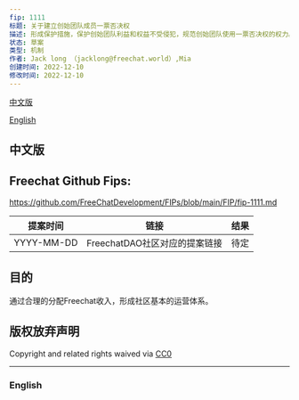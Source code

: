 ```yaml
---
fip: 1111
标题: 关于建立创始团队成员一票否决权
描述: 形成保护措施，保护创始团队利益和权益不受侵犯，规范创始团队使用一票否决权的权力。
状态: 草案
类型: 机制
作者: Jack long （jacklong@freechat.world）,Mia
创建时间: 2022-12-10
修改时间: 2022-12-10
---
```


[中文版](#1)

[English](#2)

<h2 id="1">中文版</h2>

## Freechat Github Fips: 

https://github.com/FreeChatDevelopment/FIPs/blob/main/FIP/fip-1111.md


  | 提案时间 | 链接 | 结果 |
  |:-:|:-:|:-:|
  | YYYY-MM-DD |FreechatDAO社区对应的提案链接|待定|

## 目的
通过合理的分配Freechat收入，形成社区基本的运营体系。 

## 版权放弃声明

Copyright and related rights waived via [CC0](https://github.com/ethereum/EIPs/blob/master/LICENSE.md)

-------------------------

<h3 id="2">English</h3>

